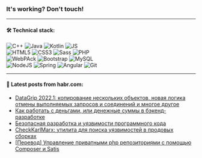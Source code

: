 ### It's working? Don't touch!

---

#### 🛠️ Technical stack:

![C++](https://img.shields.io/badge/C++-informational?logo=c%2B%2B&style=flat&logoColor=white&color=9C033A)
![Java](https://img.shields.io/badge/Java-informational?logo=java&style=flat&logoColor=white&color=007396)
![Kotlin](https://img.shields.io/badge/Kotlin-informational?logo=Kotlin&style=flat&logoColor=white&color=0095D5)
![JS](https://img.shields.io/badge/JS-informational?logo=javaScript&style=flat&logoColor=black&color=F7Df1E) <br>
![HTML5](https://img.shields.io/badge/HTML5-informational?logo=html5&style=flat&logoColor=white&color=E34F26)
![CSS3](https://img.shields.io/badge/CSS3-informational?logo=css3&style=flat&logoColor=white&color=157286)
![Sass](https://img.shields.io/badge/Saas-informational?logo=sass&style=flat&logoColor=white&color=hotpink)
![PHP](https://img.shields.io/badge/PHP-informational?logo=php&style=flat&logoColor=white&color=777BB4) <br>
![WebPAck](https://img.shields.io/badge/WebPack-informational?logo=webPack&style=flat&logoColor=white&color=FF6F00)
![Bootstrap](https://img.shields.io/badge/Bootstrap-informational?logo=Bootstrap&style=flat&logoColor=white&color=7952B3)
![MySQL](https://img.shields.io/badge/MySQL-informational?logo=MySQL&style=flat&logoColor=white&color=00f) <br>
![NodeJS](https://img.shields.io/badge/NodeJS-informational?logo=node.js&style=flat&logoColor=white&color=43853D)
![Spring](https://img.shields.io/badge/Spring-informational?logo=Spring&style=flat&logoColor=white&color=0A9EDC)
![Angular](https://img.shields.io/badge/Vue-informational?logo=vue.js&style=flat&logoColor=white&color=red)
![Git](https://img.shields.io/badge/Git-informational?logo=git&style=flat&logoColor=white&color=darkorange)

___

#### 💬 Latest posts from habr.com:

<!-- BLOG-POST-LIST:START -->
- [DataGrip 2022.1: копирование нескольких объектов, новая логика отмены выполняемых запросов и соединений и многое другое](https://habr.com/ru/post/659667/?utm_source=habrahabr&utm_medium=rss&utm_campaign=659667)
- [Как работать с деньгами, или денежные суммы в бэкенд-разработке](https://habr.com/ru/post/659675/?utm_source=habrahabr&utm_medium=rss&utm_campaign=659675)
- [Безопасная разработка и уязвимости программного кода](https://habr.com/ru/post/659575/?utm_source=habrahabr&utm_medium=rss&utm_campaign=659575)
- [СheckKarlMarx: утилита для поиска уязвимостей в продовых сборках](https://habr.com/ru/post/659013/?utm_source=habrahabr&utm_medium=rss&utm_campaign=659013)
- [[Перевод] Управление приватными php репозиториями с помощью Composer и Satis](https://habr.com/ru/post/659627/?utm_source=habrahabr&utm_medium=rss&utm_campaign=659627)
<!-- BLOG-POST-LIST:END -->
